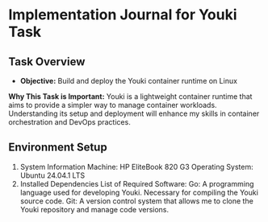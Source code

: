 # **Implementation Journal for Youki Task**

## **Task Overview**
- **Objective:** Build and deploy the Youki container runtime on Linux

**Why This Task is Important:**
Youki is a lightweight container runtime that aims to provide a simpler way to manage container workloads. Understanding its setup and deployment will enhance my skills in container orchestration and DevOps practices.
## Environment Setup
1. System Information
Machine: HP EliteBook 820 G3
Operating System: Ubuntu 24.04.1 LTS
2. Installed Dependencies
List of Required Software:
Go: A programming language used for developing Youki. Necessary for compiling the Youki source code.
Git: A version control system that allows me to clone the Youki repository and manage code versions.
